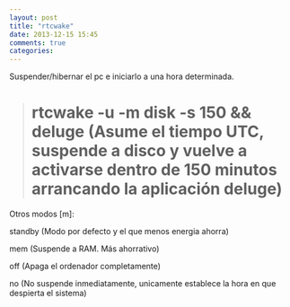 ```yaml
---
layout: post
title: "rtcwake"
date: 2013-12-15 15:45
comments: true
categories: 
---
```

Suspender/hibernar el pc e iniciarlo a una hora determinada.

># rtcwake -u -m disk -s 150 && deluge (Asume el tiempo UTC, suspende a disco y vuelve a activarse dentro de 150 minutos arrancando la aplicación deluge)

Otros modos [m]:

standby (Modo por defecto y el que menos energia ahorra)

mem (Suspende a RAM. Más ahorrativo)

off (Apaga el ordenador completamente)

no (No suspende inmediatamente, unicamente establece la hora en que despierta el sistema)

